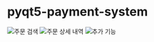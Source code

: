 # pyqt5-payment-system
![주문 검색](https://user-images.githubusercontent.com/39542671/199046312-3178371f-603b-401e-a803-83a649157452.PNG)
![주문 상세 내역](https://user-images.githubusercontent.com/39542671/199046315-584cc080-ac01-4f59-bc17-66348e9c92eb.PNG)
![추가 기능](https://user-images.githubusercontent.com/39542671/199046319-0187e7b4-6a47-4a01-a9a0-63880e8e42b2.png)
